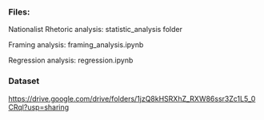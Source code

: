### Files:
Nationalist Rhetoric analysis: statistic_analysis folder

Framing analysis: framing_analysis.ipynb

Regression analysis: regression.ipynb

### Dataset

https://drive.google.com/drive/folders/1jzQ8kHSRXhZ_RXW86ssr3Zc1L5_0CRql?usp=sharing
